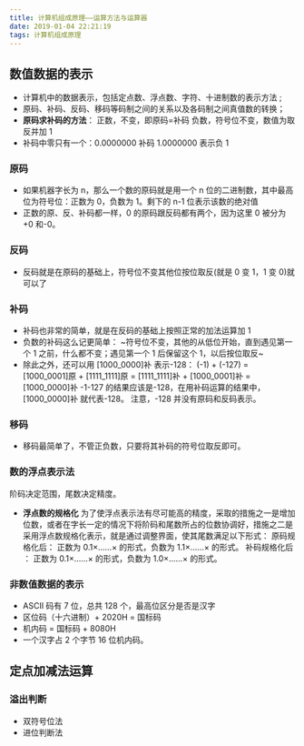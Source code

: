 ```yaml
---
title: 计算机组成原理——运算方法与运算器
date: 2019-01-04 22:21:19
tags: 计算机组成原理
---
```


## 数值数据的表示

- 计算机中的数据表示，包括定点数、浮点数、字符、十进制数的表示方法 ;
- 原码、补码、反码、移码等码制之间的关系以及各码制之间真值数的转换；
- **原码求补码的方法**：
  正数，不变，即原码=补码
  负数，符号位不变，数值为取反并加 1
- 补码中零只有一个：0.0000000 补码 1.0000000 表示负 1

<!-- more -->

### 原码

- 如果机器字长为 n，那么一个数的原码就是用一个 n 位的二进制数，其中最高位为符号位：正数为 0，负数为 1。剩下的 n-1 位表示该数的绝对值
- 正数的原、反、补码都一样，0 的原码跟反码都有两个，因为这里 0 被分为+0 和-0。

### 反码

- 反码就是在原码的基础上，符号位不变其他位按位取反(就是 0 变 1，1 变 0)就可以了

### 补码

- 补码也非常的简单，就是在反码的基础上按照正常的加法运算加 1
- 负数的补码这么记更简单： ~符号位不变，其他的从低位开始，直到遇见第一个 1 之前，什么都不变；遇见第一个 1 后保留这个 1，以后按位取反~
- 除此之外，还可以用 [1000_0000]补 表示-128：
  (-1) + (-127) = [1000_0001]原 + [1111_1111]原 = [1111_1111]补 + [1000_0001]补 = [1000_0000]补
  -1-127 的结果应该是-128，在用补码运算的结果中， [1000_0000]补 就代表-128。
  注意，-128 并没有原码和反码表示。

### 移码

- 移码最简单了，不管正负数，只要将其补码的符号位取反即可。

### 数的浮点表示法

阶码决定范围，尾数决定精度。

- **浮点数的规格化**
  为了使浮点表示法有尽可能高的精度，采取的措施之一是增加位数，或者在字长一定的情况下将阶码和尾数所占的位数协调好，措施之二是采用浮点数规格化表示，就是通过调整界面，使其尾数满足以下形式：
  原码规格化后： 正数为 0.1×……× 的形式，负数为 1.1×……× 的形式。
  补码规格化后 ： 正数为 0.1×……× 的形式，负数为 1.0×……× 的形式。

### 非数值数据的表示

- ASCII 码有 7 位，总共 128 个，最高位区分是否是汉字
- 区位码（十六进制）+ 2020H = 国标码
- 机内码 = 国标码 + 8080H
- 一个汉字占 2 个字节 16 位机内码。

## 定点加减法运算

### 溢出判断

- 双符号位法
- 进位判断法
